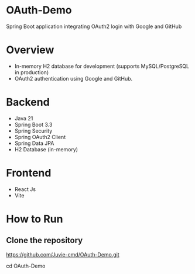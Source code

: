 # OAuth-Demo

Spring Boot application integrating OAuth2 login with Google and GitHub

# Overview

- In-memory H2 database for development (supports MySQL/PostgreSQL in production)
- OAuth2 authentication using Google and GitHub.

# Backend

- Java 21
- Spring Boot 3.3
- Spring Security
- Spring OAuth2 Client
- Spring Data JPA
- H2 Database (in-memory)

# Frontend

- React Js
- Vite

# How to Run

 ## Clone the repository
 https://github.com/Juvie-cmd/OAuth-Demo.git
 
 cd OAuth-Demo

 
 
